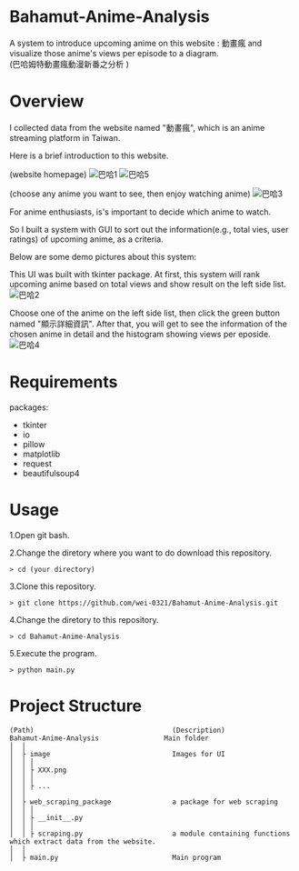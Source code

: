 # Bahamut-Anime-Analysis
A system to introduce upcoming anime on this website : 動畫瘋 and visualize those anime's views per episode to a diagram.  
(巴哈姆特動畫瘋動漫新番之分析 )

# Overview 

I collected data from the website named "動畫瘋", which is an anime streaming platform in Taiwan. 

Here is a brief introduction to this website.

(website homepage)
![巴哈1](https://user-images.githubusercontent.com/71260071/135490391-94df339e-a4ea-4d51-b41e-38c09f353bb2.PNG)
![巴哈5](https://user-images.githubusercontent.com/71260071/135492809-e15fd126-71b6-4bb3-b49e-6679264796cb.PNG)

(choose any anime you want to see, then enjoy watching anime)
![巴哈3](https://user-images.githubusercontent.com/71260071/135491257-c55b8ec0-34ac-435a-8b4a-5e1f5159acd5.PNG)

For anime enthusiasts, is's important to decide which anime to watch.

So I built a system with GUI to sort out the information(e.g., total vies, user ratings) of upcoming anime, as a criteria.

Below are some demo pictures about this system:

This UI was built with tkinter package.
At first, this system will rank upcoming anime based on total views and show result on the left side list.
![巴哈2](https://user-images.githubusercontent.com/71260071/135490449-60357790-fe34-4739-8094-60da5d7a904f.PNG)

Choose one of the anime on the left side list, then click the green button named "顯示詳細資訊".
After that, you will get to see the information of the chosen anime in detail and the histogram showing views per eposide.
![巴哈4](https://user-images.githubusercontent.com/71260071/135491268-8d78c5c9-9a2d-4da7-bbee-56db93e2b858.PNG)


# Requirements 
packages:
- tkinter
- io
- pillow
- matplotlib
- request
- beautifulsoup4

# Usage 

1.Open git bash. 

2.Change the diretory where you want to do download this repository.
```
> cd (your directory)
```
3.Clone this repository. 
```
> git clone https://github.com/wei-0321/Bahamut-Anime-Analysis.git
```
4.Change the diretory to this repository.
```
> cd Bahamut-Anime-Analysis
```
5.Execute the program.
```
> python main.py
```


# Project Structure
```
(Path)                                	(Description)
Bahamut-Anime-Analysis    	          Main folder     
│  │
│  ├ image                              Images for UI
│  │ │
│  │ ├ XXX.png
│  │ │
│  │ ├ ...
│  │ 
│  ├ web_scraping_package               a package for web scraping
│  │ │
│  │ ├ __init__.py
│  │ │
│  │ ├ scraping.py                      a module containing functions which extract data from the website.
│  │ 
│  ├ main.py                            Main program

